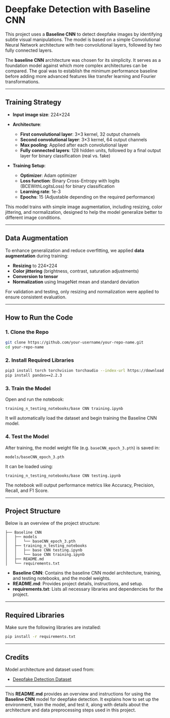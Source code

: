 # Deepfake Detection with Baseline CNN

This project uses a **Baseline CNN** to detect deepfake images by identifying subtle visual manipulations. The model is based on a simple Convolutional Neural Network architecture with two convolutional layers, followed by two fully connected layers.

The **baseline CNN** architecture was chosen for its simplicity. It serves as a foundation model against which more complex architectures can be compared. The goal was to establish the minimum performance baseline before adding more advanced features like transfer learning and Fourier transformations.

---

## Training Strategy

- **Input image size**: 224×224
- **Architecture**:

  - **First convolutional layer**: 3×3 kernel, 32 output channels
  - **Second convolutional layer**: 3×3 kernel, 64 output channels
  - **Max pooling**: Applied after each convolutional layer
  - **Fully connected layers**: 128 hidden units, followed by a final output layer for binary classification (real vs. fake)
- **Training Setup**:

  - **Optimizer**: Adam optimizer
  - **Loss function**: Binary Cross-Entropy with logits (BCEWithLogitsLoss) for binary classification
  - **Learning rate**: 1e-3
  - **Epochs**: 15 (Adjustable depending on the required performance)

This model trains with simple image augmentation, including resizing, color jittering, and normalization, designed to help the model generalize better to different image conditions.

---

## Data Augmentation

To enhance generalization and reduce overfitting, we applied **data augmentation** during training:

- **Resizing** to 224×224
- **Color jittering** (brightness, contrast, saturation adjustments)
- **Conversion to tensor**
- **Normalization** using ImageNet mean and standard deviation

For validation and testing, only resizing and normalization were applied to ensure consistent evaluation.

---

## How to Run the Code

### 1. Clone the Repo

```bash
git clone https://github.com/your-username/your-repo-name.git
cd your-repo-name
```

### 2. Install Required Libraries

```bash
pip3 install torch torchvision torchaudio --index-url https://download.pytorch.org/whl/cu126
pip install pandas==2.2.3
```

### 3. Train the Model

Open and run the notebook:

```
training_n_testing_notebooks/base CNN training.ipynb
```

It will automatically load the dataset and begin training the Baseline CNN model.

### 4. Test the Model

After training, the model weight file (e.g. `baseCNN_epoch_3.pth`) is saved in:

```
models/baseCNN_epoch_3.pth
```

It can be loaded using:

```
training_n_testing_notebooks/base CNN testing.ipynb
```

The notebook will output performance metrics like Accuracy, Precision, Recall, and F1 Score.

---

## Project Structure

Below is an overview of the project structure:

```
├── Baseline CNN
│   ├── models
│   │   └── baseCNN_epoch_3.pth
│   ├── training_n_testing_notebooks
│   │   ├── base CNN testing.ipynb
│   │   └── base CNN training.ipynb
│   ├── README.md
│   └── requirements.txt
```

- **Baseline CNN**: Contains the baseline CNN model architecture, training, and testing notebooks, and the model weights.
- **README.md**: Provides project details, instructions, and setup.
- **requirements.txt**: Lists all necessary libraries and dependencies for the project.

---

## Required Libraries

Make sure the following libraries are installed:

```bash
pip install -r requirements.txt
```

---

## Credits

Model architecture and dataset used from:

- [Deepfake Detection Dataset](https://www.kaggle.com/datasets/manjilkarki/deepfake-and-real-images)

---

This **README.md** provides an overview and instructions for using the **Baseline CNN** model for deepfake detection. It explains how to set up the environment, train the model, and test it, along with details about the architecture and data preprocessing steps used in this project.
